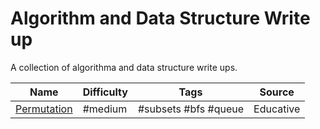 # Algorithm and Data Structure Write up

A collection of algorithma and data structure write ups.

| Name                                    | Difficulty | Tags                 | Source    |
| --------------------------------------- | ---------- | -------------------- | --------- |
| [Permutation](writeups/permutations.md) | #medium    | #subsets #bfs #queue | Educative |


